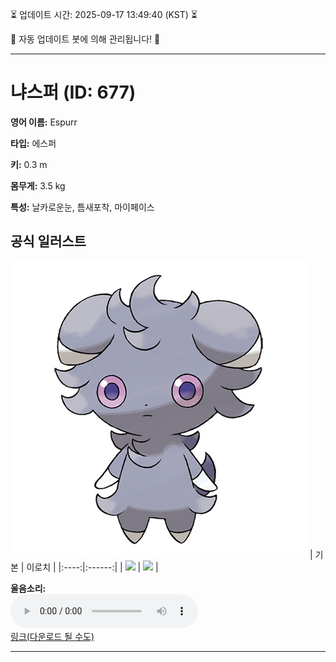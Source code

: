 
⏳ 업데이트 시간: 2025-09-17 13:49:40 (KST) ⏳

🤖 자동 업데이트 봇에 의해 관리됩니다! 🤖

---

# 냐스퍼 (ID: 677)
**영어 이름:** Espurr

**타입:** 에스퍼

**키:** 0.3 m

**몸무게:** 3.5 kg

**특성:** 날카로운눈, 틈새포착, 마이페이스

## 공식 일러스트
![](https://raw.githubusercontent.com/PokeAPI/sprites/master/sprites/pokemon/other/official-artwork/677.png)
| 기본 | 이로치 |
|:----:|:------:|
| <img src="http://play.pokemonshowdown.com/sprites/ani/espurr.gif" width="200"> | <img src="http://play.pokemonshowdown.com/sprites/ani-shiny/espurr.gif" width="200"> |

**울음소리:**<br><audio controls src="https://raw.githubusercontent.com/PokeAPI/cries/main/cries/pokemon/latest/677.ogg"></audio><br> [링크(다운로드 될 수도)](https://raw.githubusercontent.com/PokeAPI/cries/main/cries/pokemon/latest/677.ogg)


---
